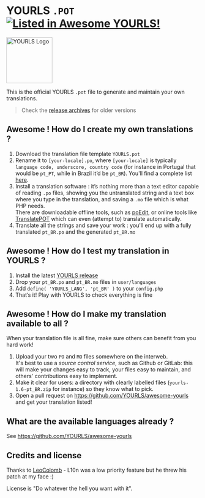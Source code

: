 # YOURLS `.POT` [![Listed in Awesome YOURLS!](https://img.shields.io/badge/Awesome-YOURLS-C5A3BE)](https://github.com/YOURLS/awesome-yourls/)

[<img src="https://github.com/YOURLS/YOURLS/raw/master/images/yourls-logo.svg" alt="YOURLS Logo" height="120">](https://github.com/YOURLS/YOURLS.pot)

This is the official YOURLS `.pot` file to generate and maintain your own translations.

> Check the [release archives](https://github.com/YOURLS/YOURLS.pot/releases) for older versions

## Awesome ! How do I create my own translations ?

1. Download the translation file template `YOURLS.pot`
2. Rename it to `[your-locale].po`, where `[your-locale]` is typically `language code, underscore, country code` (for instance in Portugal that would be `pt_PT`, while in Brazil it’d be `pt_BR`). You'll find a complete list [here](https://simplelocalize.io/data/locales/).  
3. Install a translation software : it’s nothing more than a text editor capable of reading `.po` files, showing you the untranslated string and a text box where you type in the translation, and saving a `.mo` file which is what PHP needs.  
There are downloadable offline tools, such as [poEdit](https://poedit.net/), or online tools like [TranslatePOT](https://translatepot.app) which can even (attempt to) translate automatically.
5. Translate all the strings and save your work : you'll end up with a fully translated `pt_BR.po` and the generated `pt_BR.mo`

## Awesome ! How do I test my translation in YOURLS ?

1. Install the latest [YOURLS release](https://github.com/YOURLS/YOURLS/releases)
2. Drop your `pt_BR.po` and `pt_BR.mo` files in `user/languages`
3. Add `define( 'YOURLS_LANG', 'pt_BR' )` to your `config.php`
4. That’s it! Play with YOURLS to check everything is fine

## Awesome ! How do I make my translation available to all ?

When your translation file is all fine, make sure others can benefit from you hard work!

1. Upload your two `PO` and `MO` files somewhere on the interweb.  
It's best to use a *source control service*, such as Github or GitLab: this will make your changes easy to track, your files easy to maintain, and others' contributions easy to implement.  
2. Make it clear for users: a directory with clearly labelled files (`yourls-1.6-pt_BR.zip` for instance) so they know what to pick.  
3. Open a pull request on https://github.com/YOURLS/awesome-yourls and get your translation listed!   

## What are the available languages already ?

See https://github.com/YOURLS/awesome-yourls

## Credits and license

Thanks to [LeoColomb](https://github.com/LeoColomb) - L10n was a low priority feature but he threw his patch at my face :)

License is "Do whatever the hell you want with it".
